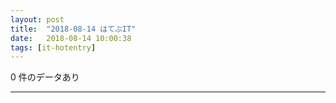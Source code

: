 ```yaml
---
layout: post
title:  "2018-08-14 はてぶIT"
date:   2018-08-14 10:00:38
tags: [it-hotentry]
---
```

0 件のデータあり

<hr>
